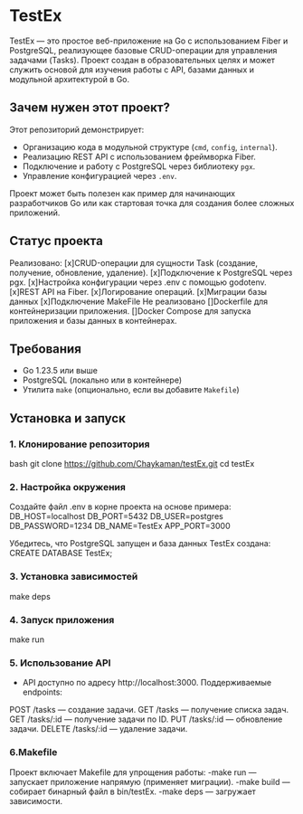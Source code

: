 # TestEx

TestEx — это простое веб-приложение на Go с использованием Fiber и PostgreSQL, реализующее базовые CRUD-операции для управления задачами (Tasks). Проект создан в образовательных целях и может служить основой для изучения работы с API, базами данных и модульной архитектурой в Go.

## Зачем нужен этот проект?

Этот репозиторий демонстрирует:
- Организацию кода в модульной структуре (`cmd`, `config`, `internal`).
- Реализацию REST API с использованием фреймворка Fiber.
- Подключение и работу с PostgreSQL через библиотеку `pgx`.
- Управление конфигурацией через `.env`.

Проект может быть полезен как пример для начинающих разработчиков Go или как стартовая точка для создания более сложных приложений.

## Статус проекта

Реализовано:
[x]CRUD-операции для сущности Task (создание, получение, обновление, удаление).
[x]Подключение к PostgreSQL через pgx.
[x]Настройка конфигурации через .env с помощью godotenv.
[x]REST API на Fiber.
[x]Логирование операций.
[x]Миграции базы данных
[x]Подключение MakeFile
Не реализовано
[]Dockerfile для контейнеризации приложения.
[]Docker Compose для запуска приложения и базы данных в контейнерах.

## Требования

- Go 1.23.5 или выше
- PostgreSQL (локально или в контейнере)
- Утилита `make` (опционально, если вы добавите `Makefile`)

## Установка и запуск

### 1. Клонирование репозитория
bash
git clone https://github.com/Chaykaman/testEx.git
cd testEx

### 2. Настройка окружения
Создайте файл .env в корне проекта на основе примера:
DB_HOST=localhost
DB_PORT=5432
DB_USER=postgres
DB_PASSWORD=1234
DB_NAME=TestEx
APP_PORT=3000

Убедитесь, что PostgreSQL запущен и база данных TestEx создана: CREATE DATABASE TestEx;

### 3. Установка зависимостей
make deps
### 4. Запуск приложения
make run


### 5. Использование API

- API доступно по адресу http://localhost:3000. Поддерживаемые endpoints:

POST /tasks — создание задачи.
GET /tasks — получение списка задач.
GET /tasks/:id — получение задачи по ID.
PUT /tasks/:id — обновление задачи.
DELETE /tasks/:id — удаление задачи.

### 6.Makefile  
Проект включает Makefile для упрощения работы:
-make run — запускает приложение напрямую (применяет миграции).
-make build — собирает бинарный файл в bin/testEx.
-make deps — загружает зависимости.

